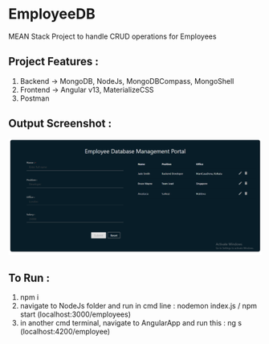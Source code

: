 # EmployeeDB
MEAN Stack Project to handle CRUD operations for Employees



## Project Features :
1. Backend -> MongoDB, NodeJs, MongoDBCompass, MongoShell
2. Frontend -> Angular v13, MaterializeCSS
3. Postman


## Output Screenshot :
![ScreenshotofApp](https://github.com/AgnikaRouth/EmployeeDB/blob/dev/prss1.png)

## To Run :

1. npm i
2. navigate to NodeJs folder and run in cmd line : nodemon index.js / npm start (localhost:3000/employees)
3. in another cmd terminal, navigate to AngularApp and run this : ng s (localhost:4200/employee)

